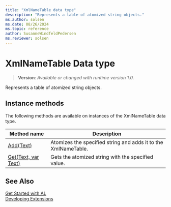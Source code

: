 ```yaml
---
title: "XmlNameTable data type"
description: "Represents a table of atomized string objects."
ms.author: solsen
ms.date: 08/26/2024
ms.topic: reference
author: SusanneWindfeldPedersen
ms.reviewer: solsen
---
```

[//]: # (START>DO_NOT_EDIT)
[//]: # (IMPORTANT:Do not edit any of the content between here and the END>DO_NOT_EDIT.)
[//]: # (Any modifications should be made in the .xml files in the ModernDev repo.)
# XmlNameTable Data type
> **Version**: _Available or changed with runtime version 1.0._

Represents a table of atomized string objects.



## Instance methods
The following methods are available on instances of the XmlNameTable data type.

|Method name|Description|
|-----------|-----------|
|[Add(Text)](xmlnametable-add-method.md)|Atomizes the specified string and adds it to the XmlNameTable.|
|[Get(Text, var Text)](xmlnametable-get-method.md)|Gets the atomized string with the specified value.|

[//]: # (IMPORTANT: END>DO_NOT_EDIT)
## See Also
[Get Started with AL](../../devenv-get-started.md)  
[Developing Extensions](../../devenv-dev-overview.md)  